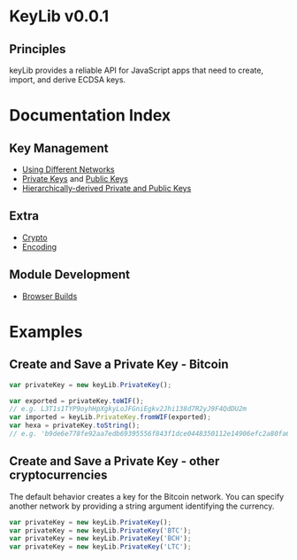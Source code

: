 # KeyLib v0.0.1

## Principles

keyLib provides a reliable API for JavaScript apps that need to create, import, and derive ECDSA keys.

# Documentation Index

## Key Management

* [Using Different Networks](networks.md)
* [Private Keys](privatekey.md) and [Public Keys](publickey.md)
* [Hierarchically-derived Private and Public Keys](hierarchical.md)

## Extra
* [Crypto](crypto.md)
* [Encoding](encoding.md)

## Module Development
* [Browser Builds](browser.md)

# Examples

## Create and Save a Private Key - Bitcoin

```javascript
var privateKey = new keyLib.PrivateKey();

var exported = privateKey.toWIF();
// e.g. L3T1s1TYP9oyhHpXgkyLoJFGniEgkv2Jhi138d7R2yJ9F4QdDU2m
var imported = keyLib.PrivateKey.fromWIF(exported);
var hexa = privateKey.toString();
// e.g. 'b9de6e778fe92aa7edb69395556f843f1dce0448350112e14906efc2a80fa61a'
```

## Create and Save a Private Key - other cryptocurrencies

The default behavior creates a key for the Bitcoin network. You can specify another network by providing a string argument identifying the currency.

```javascript
var privateKey = new keyLib.PrivateKey();
var privateKey = new keyLib.PrivateKey('BTC');
var privateKey = new keyLib.PrivateKey('BCH');
var privateKey = new keyLib.PrivateKey('LTC');
```
